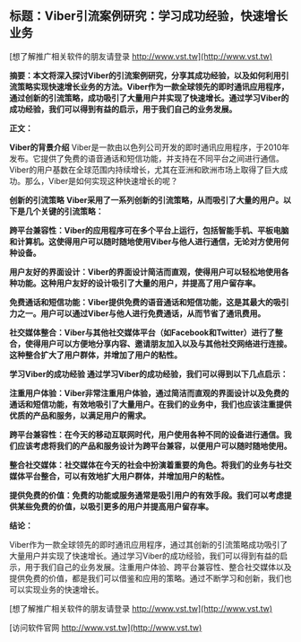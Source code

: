 ## **标题：Viber引流案例研究：学习成功经验，快速增长业务**

[想了解推广相关软件的朋友请登录 http://www.vst.tw](http://www.vst.tw)

**摘要：本文将深入探讨Viber的引流案例研究，分享其成功经验，以及如何利用引流策略实现快速增长业务的方法。Viber作为一款全球领先的即时通讯应用程序，通过创新的引流策略，成功吸引了大量用户并实现了快速增长。通过学习Viber的成功经验，我们可以得到有益的启示，用于我们自己的业务发展。**

**正文：**

**Viber的背景介绍**
Viber是一款由以色列公司开发的即时通讯应用程序，于2010年发布。它提供了免费的语音通话和短信功能，并支持在不同平台之间进行通信。Viber的用户基数在全球范围内持续增长，尤其在亚洲和欧洲市场上取得了巨大成功。那么，Viber是如何实现这种快速增长的呢？

**创新的引流策略**
**Viber采用了一系列创新的引流策略，从而吸引了大量的用户。以下是几个关键的引流策略：**

**跨平台兼容性：Viber的应用程序可在多个平台上运行，包括智能手机、平板电脑和计算机。这使得用户可以随时随地使用Viber与他人进行通信，无论对方使用何种设备。**

**用户友好的界面设计：Viber的界面设计简洁而直观，使得用户可以轻松地使用各种功能。这种用户友好的设计吸引了大量的用户，并提高了用户留存率。**

**免费通话和短信功能：Viber提供免费的语音通话和短信功能，这是其最大的吸引力之一。用户可以通过Viber与他人进行免费通话，从而节省了通讯费用。**

**社交媒体整合：Viber与其他社交媒体平台（如Facebook和Twitter）进行了整合，使得用户可以方便地分享内容、邀请朋友加入以及与其他社交网络进行连接。这种整合扩大了用户群体，并增加了用户的粘性。**

**学习Viber的成功经验 通过学习Viber的成功经验，我们可以得到以下几点启示：**

**注重用户体验：Viber非常注重用户体验，通过简洁而直观的界面设计以及免费的通话和短信功能，有效地吸引了大量用户。在我们的业务中，我们也应该注重提供优质的产品和服务，以满足用户的需求。**

**跨平台兼容性：在今天的移动互联网时代，用户使用各种不同的设备进行通信。我们应该考虑将我们的产品和服务设计为跨平台兼容，以便用户可以随时随地使用。**

**整合社交媒体：社交媒体在今天的社会中扮演着重要的角色。将我们的业务与社交媒体平台整合，可以有效地扩大用户群体，并增加用户的粘性。**

**提供免费的价值：免费的功能或服务通常是吸引用户的有效手段。我们可以考虑提供某些免费的价值，以吸引更多的用户并提高用户留存率。**

**结论：**

Viber作为一款全球领先的即时通讯应用程序，通过其创新的引流策略成功吸引了大量用户并实现了快速增长。通过学习Viber的成功经验，我们可以得到有益的启示，用于我们自己的业务发展。注重用户体验、跨平台兼容性、整合社交媒体以及提供免费的价值，都是我们可以借鉴和应用的策略。通过不断学习和创新，我们也可以实现业务的快速增长。

[想了解推广相关软件的朋友请登录 http://www.vst.tw](http://www.vst.tw)


[访问软件官网 http://www.vst.tw](http://www.vst.tw)
